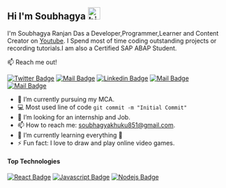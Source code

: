 ## Hi I'm Soubhagya <img src="https://user-images.githubusercontent.com/1303154/88677602-1635ba80-d120-11ea-84d8-d263ba5fc3c0.gif" width="28px" alt="hi">

I'm Soubhagya Ranjan Das a Developer,Programmer,Learner and Content Creator on [Youtube](https://www.youtube.com/c/DesignAndCoding). I Spend most of time coding outstanding projects or recording tutorials.I am also a Certified SAP ABAP Student.

:mailbox: Reach me out!


[![Twitter Badge](https://img.shields.io/badge/-@soubhagya_khuku-1ca0f1?style=flat&labelColor=1ca0f1&logo=twitter&logoColor=white&link=https://twitter.com/soubhagya_khuku)](https://twitter.com/soubhagya_khuku)
[![Mail Badge](https://img.shields.io/badge/-DesignAndCoding-e74c3c?style=flat&labelColor=e74c3c&logo=youtube&logoColor=white)](https://www.youtube.com/c/DesignAndCoding)
[![Linkedin Badge](https://img.shields.io/badge/-SOUBHAGYA_RANJAN_DAS-0e76a8?style=flat&labelColor=0e76a8&logo=linkedin&logoColor=white)](https://www.linkedin.com/in/soubhagya-ranjan-das-130483199/)
[![Mail Badge](https://img.shields.io/badge/-@Soubhagya32_-e84393?style=flat&labelColor=e84393&logo=instagram&logoColor=white)](https://www.instagram.com/soubhagya32_/)
[![Mail Badge](https://img.shields.io/badge/-SOUBHAGYA-c0392b?style=flat&labelColor=c0392b&logo=gmail&logoColor=white)](mailto:soubhagyakhuku851@gmail.com)


- 🔭 I’m currently pursuing my MCA.
- :computer: Most used line of code `git commit -m "Initial Commit"`
- 🤔 I’m looking for an internship and Job.
- 📫 How to reach me: soubhagyakhuku851@gmail.com.
- 🌱 I’m currently learning everything 🤣
- ⚡ Fun fact: I love to draw and play online video games.


#### Top Technologies

<!-- TODO: Make technologies links takes you to repositories -->

[![React Badge](https://img.shields.io/badge/-React-61DBFB?style=for-the-badge&labelColor=black&logo=react&logoColor=61DBFB)](#) 
[![Javascript Badge](https://img.shields.io/badge/-Javascript-F0DB4F?style=for-the-badge&labelColor=black&logo=javascript&logoColor=F0DB4F)](#) 
[![Nodejs Badge](https://img.shields.io/badge/-Nodejs-3C873A?style=for-the-badge&labelColor=black&logo=node.js&logoColor=3C873A)](#) 

